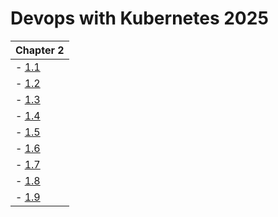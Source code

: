 # Devops with Kubernetes 2025

| Chapter 2                                                               |
|-------------------------------------------------------------------------|
| - [1.1](https://github.com/PacoZG/devops-with-kubernetes-2025/tree/1.1) |
| - [1.2](https://github.com/PacoZG/devops-with-kubernetes-2025/tree/1.2) |
| - [1.3](https://github.com/PacoZG/devops-with-kubernetes-2025/tree/1.3) |
| - [1.4](https://github.com/PacoZG/devops-with-kubernetes-2025/tree/1.4) |
| - [1.5](https://github.com/PacoZG/devops-with-kubernetes-2025/tree/1.5) |
| - [1.6](https://github.com/PacoZG/devops-with-kubernetes-2025/tree/1.6) |
| - [1.7](https://github.com/PacoZG/devops-with-kubernetes-2025/tree/1.7) |
| - [1.8](https://github.com/PacoZG/devops-with-kubernetes-2025/tree/1.8) |
| - [1.9](https://github.com/PacoZG/devops-with-kubernetes-2025/tree/1.9) |


